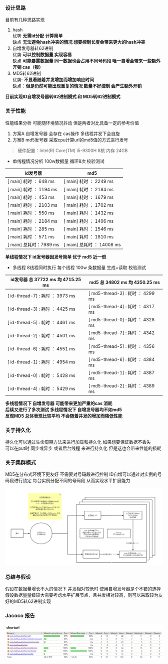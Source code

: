 ### 设计思路
目前有几种思路实现
1. hash  
优势 **无需id分配 计算简单**  
缺点 **无法避免hash冲突的情况 想要控制长度会带来更大的hash冲突**
2. 自增发号器转62进制  
优势 **可以控制数据量 实现容易**  
缺点 **可能暴露数据量 同一数据也会占用不同号码段  唯一自增会带来一些额外开销 cas（锁）**
3. MD5转62进制  
优势: **不显著随着并发增加而增加响应时间**  
缺点：**但是仍然可能出现重复的情况 数量不好控制 会产生额外开销**

**目前实现ID自增发号器转62进制模式 和 MD5转62进制模式**

### 关于性能
性能结果分析  可能随环境情况抖动 但是两者对比具备一定的参考价值  
1. 方案A 自增发号器 会存在 cas操作 多线程并发下会自旋 
2. 方案B md5发号器 采取cpu计算url的md5值的方式进行发号 

> 硬件配置：Intel(R) Core(TM) i5-9300H 8核   内存 24GB

- 单线程情况分析  100w数据量  循环8次   校验测试  

id发号器  | md5
---|---
[ main] 耗时 ： 648 ms  | [ main]  耗时 ： 2249 ms  
[ main] 耗时 ： 1194 ms | [ main]  耗时 ： 2184 ms  
[ main] 耗时 ： 453 ms  | [ main]  耗时 ： 1679 ms  
[ main] 耗时 ： 2103 ms | [ main]  耗时 ： 1702 ms  
[ main] 耗时 ： 550 ms  | [ main]  耗时 ： 1432 ms  
[ main] 耗时 ： 2184 ms | [ main]  耗时 ： 1406 ms 
[ main] 耗时 ： 285 ms  | [ main]  耗时 ： 1546 ms  
[ main] 耗时 ： 571 ms  | [ main]  耗时 ： 1810 ms  
[ main] 总耗时：7989 ms | [ main]  总耗时 ： 14008 ms  

**单线程情况下 id发号器因发号简单 优于 md5 近一倍**

- 多线程  8线程同时执行 每个线程 100w 条数据量 生成+读取 校验测试

id发号器 总 37722 ms  均 4715.25 ms  | md5  总 34802‬ ms 均 4350.25 ms
---|---
[    id-thread-7]   : 耗时 ： 3973 ms | [   md5-thread-3]  : 耗时 ： 4299 ms 
[    id-thread-3]   : 耗时 ： 4425 ms | [   md5-thread-4]  : 耗时 ： 4317 ms 
[    id-thread-5]   : 耗时 ： 4461 ms | [   md5-thread-0]  : 耗时 ： 4328 ms 
[    id-thread-2]   : 耗时 ： 4501 ms | [   md5-thread-7]  : 耗时 ： 4342 ms 
[    id-thread-6]   : 耗时 ： 4551 ms | [   md5-thread-5]  : 耗时 ： 4356 ms 
[    id-thread-1]   : 耗时 ： 4954 ms | [   md5-thread-6]  : 耗时 ： 4384 ms
[    id-thread-0]   : 耗时 ： 5428 ms | [   md5-thread-1]  : 耗时 ： 4387 ms 
[    id-thread-4]   : 耗时 ： 5429 ms | [   md5-thread-2]  : 耗时 ： 4389 ms 

**多线程情况下 自增发号器 可能带来更加严重的cas 消耗  
后续又进行了多次测试 多线程情况下 自增发号器均不如md5  
反观MD5 总体表现比较平均   不会随着并发的增加而降低性能**


### 关于持久化
持久化可以通过生命周期方法来进行加载和持久化 如果想要保证数据不丢失  
可以在put时 同步或异步 或者后台线程 来进行持久化 但是这也会带来性能的损耗 

### 关于集群模式
MD5在分布式环境下更友好 不需要对号码段进行控制 
ID自增可以通过对实例的号码段进行锁定 每台实例分配不同的号码段 从而实现水平扩展能力

![架构图](短链接架构图.png)
 
### 总结与假设
假设在数据量增长不大的情况下 并发相对较低时 使用自增发号器是个不错的选择
假设数据量量级较大需要考虑水平扩展节点，且并发相对较高，则可以采取较为友好的MD5转62进制实现


### Jacoco 报告

![Jacoco报告图](Jacoco报告.png)
 



